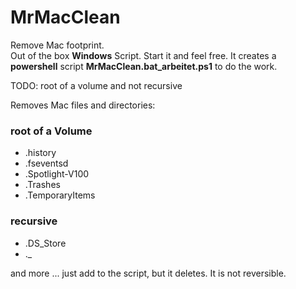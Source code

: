 # MrMacClean
Remove Mac footprint. <br>
Out of the box **Windows** Script. Start it and feel free.
It creates a **powershell** script **MrMacClean.bat_arbeitet.ps1** to do the work.

TODO: root of a volume and not recursive

Removes Mac files and directories:
### root of a Volume
* .history
* .fseventsd
* .Spotlight-V100
* .Trashes
* .TemporaryItems

### recursive
* .DS_Store
* ._

and more ... just add to the script, but it deletes. It is not reversible.

